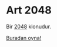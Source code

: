# Art 2048
Bir [2048](https://github.com/gabrielecirulli/2048) klonudur.

[Buradan oyna!](http://yasinaydin.github.io/art2048/)
